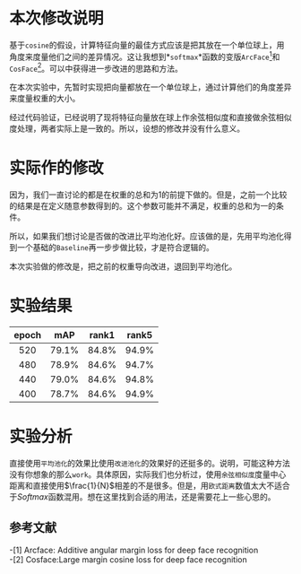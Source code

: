 # 本次修改说明

  基于`cosine`的假设，计算特征向量的最佳方式应该是把其放在一个单位球上，用角度来度量他们之间的差异情况。这让我想到*`softmax`*函数的变版`ArcFace`[<sup>1</sup>](#refer-anchor1)和`CosFace`[<sup>2</sup>](#refer-anchor2)。可以中获得进一步改进的思路和方法。

  在本次实验中，先暂时实现把向量都放在一个单位球上，通过计算他们的角度差异来度量权重的大小。

  经过代码验证，已经说明了现将特征向量放在球上作余弦相似度和直接做余弦相似度处理，两者实际上是一致的。所以，设想的修改并没有什么意义。

# 实际作的修改

  因为，我们一直讨论的都是在权重的总和为1的前提下做的。但是，之前一个比较的结果是在定义随意参数得到的。这个参数可能并不满足，权重的总和为一的条件。

  所以，如果我们想讨论是否做的改进比平均池化好。应该做的是，先用平均池化得到一个基础的`Baseline`再一步步做比较，才是符合逻辑的。

  本次实验做的修改是，把之前的权重导向改进，退回到平均池化。

# 实验结果

|epoch|mAP|rank1|rank5|
|:--:|:--:|:--:|:--:|
|520|79.1%|84.8%|94.9%|
|480|78.9%|84.6%|94.7%|
|440|79.0%|84.6%|94.8%|
|400|78.7%|84.6%|94.9%|

# 实验分析

直接使用`平均池化`的效果比使用`改进池化`的效果好的还挺多的。说明，可能这种方法没有你想象的那么`work`。具体原因，实际我们也分析过，使用`余弦相似度`度量中心距离和直接使用$\frac{1}{N}$相差的不是很多。但是，用`欧式距离`数值太大不适合于$Softmax$函数混用。想在这里找到合适的用法，还是需要花上一些心思的。


## 参考文献

<div id="refere-anchor-1"></div>
-[1] Arcface: Additive angular margin loss for deep face recognition
<div id="refere-anchor-2"></div>
-[2] Cosface:Large margin cosine loss for deep face recognition
